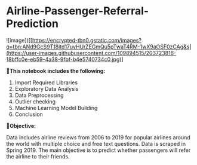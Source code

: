 # Airline-Passenger-Referral-Prediction
![image]([[https://encrypted-tbn0.gstatic.com/images?q=tbn:ANd9GcS9T18itd17uvHUrZEGmQu5pTwaT4RM-1wX9aOSF0zCAg&s](https://user-images.githubusercontent.com/109894515/203723816-18bffc0e-eb59-4a38-9fbf-b4e5740734c0.jpg)]

**📱This notebook includes the following:**

1. Import Required Libraries
2. Exploratory Data Analysis
3. Data Preprocessing
4. Outlier checking
5. Machine Learning Model Building
6. Conclusion
    
**📱Objective:**   
    
Data includes airline reviews from 2006 to 2019 for popular airlines around the world with multiple choice and free text questions. Data is scraped in Spring 2019. The main objective is to predict whether passengers will refer the airline to their friends.
